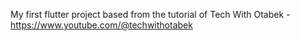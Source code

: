 My first flutter project based from the tutorial of Tech With Otabek - https://www.youtube.com/@techwithotabek
